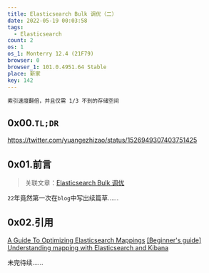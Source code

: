 ```yaml
---
title: Elasticsearch Bulk 调优（二）
date: 2022-05-19 00:03:58
tags:
  - Elasticsearch
count: 2
os: 1
os_1: Monterry 12.4 (21F79)
browser: 0
browser_1: 101.0.4951.64 Stable
place: 新家
key: 142
---
```

    索引速度翻倍，并且仅需 1/3 不到的存储空间
<!-- more -->
## 0x00.`TL;DR`
https://twitter.com/yuangezhizao/status/1526949307403751425

## 0x01.前言
> 关联文章：[Elasticsearch Bulk 调优](../../python/Elasticsearch/bulk.html)

`22`年竟然第一次在`blog`中写出续篇草……

## 0x02.引用
[A Guide To Optimizing Elasticsearch Mappings](https://www.inventaconsulting.net/post/a-guide-to-optimizing-elasticsearch-mappings)
[[Beginner's guide] Understanding mapping with Elasticsearch and Kibana](https://web.archive.org/web/20220518151014/https%3A%2F%2Fdev.to%2Flisahjung%2Fbeginner-s-guide-understanding-mapping-with-elasticsearch-and-kibana-3646)

未完待续……